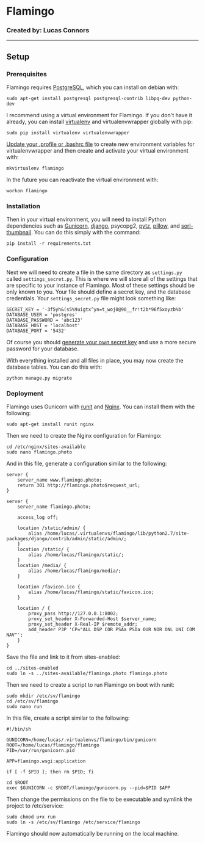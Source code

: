 # Flamingo
### Created by: Lucas Connors

***

## Setup

### Prerequisites

Flamingo requires [PostgreSQL](http://www.postgresql.org/), which you can install on debian with:

    sudo apt-get install postgresql postgresql-contrib libpq-dev python-dev

I recommend using a virtual environment for Flamingo. If you don't have it already, you can install [virtualenv](http://virtualenv.readthedocs.org/en/latest/virtualenv.html) and virtualenvwrapper globally with pip:

    sudo pip install virtualenv virtualenvwrapper

[Update your .profile or .bashrc file](http://virtualenvwrapper.readthedocs.org/en/latest/install.html#shell-startup-file) to create new environment variables for virtualenvwrapper and then create and activate your virtual environment with:

    mkvirtualenv flamingo

In the future you can reactivate the virtual environment with:

    workon flamingo

### Installation

Then in your virtual environment, you will need to install Python dependencies such as [Gunicorn](http://gunicorn.org/), [django](https://www.djangoproject.com/), psycopg2, [pytz](http://pytz.sourceforge.net/), [pillow](https://pillow.readthedocs.org/), and [sorl-thumbnail](http://sorl-thumbnail.readthedocs.org/). You can do this simply with the command:

    pip install -r requirements.txt

### Configuration

Next we will need to create a file in the same directory as `settings.py` called `settings_secret.py`. This is where we will store all of the settings that are specific to your instance of Flamingo. Most of these settings should be only known to you. Your file should define a secret key, and the database credentials. Your `settings_secret.py` file might look something like:

    SECRET_KEY = '-3f5yh&(s5%9uigtx^yn=t_woj0@90__fr!t2b*96f5xoyzb%b'
    DATABASE_USER = 'postgres'
    DATABASE_PASSWORD = 'abc123'
    DATABASE_HOST = 'localhost'
    DATABASE_PORT = '5432'

Of course you should [generate your own secret key](http://stackoverflow.com/a/16630719) and use a more secure password for your database.

With everything installed and all files in place, you may now create the database tables. You can do this with:

    python manage.py migrate

### Deployment

Flamingo uses Gunicorn with [runit](http://smarden.org/runit/) and [Nginx](http://nginx.org/). You can install them with the following:

    sudo apt-get install runit nginx

Then we need to create the Nginx configuration for Flamingo:

    cd /etc/nginx/sites-available
    sudo nano flamingo.photo

And in this file, generate a configuration similar to the following:

    server {
        server_name www.flamingo.photo;
        return 301 http://flamingo.photo$request_url;
    }

    server {
        server_name flamingo.photo;

        access_log off;

        location /static/admin/ {
            alias /home/lucas/.virtualenvs/flamingo/lib/python2.7/site-packages/django/contrib/admin/static/admin/;
        }
        location /static/ {
            alias /home/lucas/flamingo/static/;
        }
        location /media/ {
            alias /home/lucas/flamingo/media/;
        }

        location /favicon.ico {
            alias /home/lucas/flamingo/static/favicon.ico;
        }

        location / {
            proxy_pass http://127.0.0.1:8002;
            proxy_set_header X-Forwarded-Host $server_name;
            proxy_set_header X-Real-IP $remote_addr;
            add_header P3P 'CP="ALL DSP COR PSAa PSDa OUR NOR ONL UNI COM NAV"';
        }
    }

Save the file and link to it from sites-enabled:

    cd ../sites-enabled
    sudo ln -s ../sites-available/flamingo.photo flamingo.photo

Then we need to create a script to run Flamingo on boot with runit:

    sudo mkdir /etc/sv/flamingo
    cd /etc/sv/flamingo
    sudo nano run

In this file, create a script similar to the following:

    #!/bin/sh

    GUNICORN=/home/lucas/.virtualenvs/flamingo/bin/gunicorn
    ROOT=/home/lucas/flamingo/flamingo
    PID=/var/run/gunicorn.pid

    APP=flamingo.wsgi:application

    if [ -f $PID ]; then rm $PID; fi

    cd $ROOT
    exec $GUNICORN -c $ROOT/flamingo/gunicorn.py --pid=$PID $APP

Then change the permissions on the file to be executable and symlink the project to /etc/service:

    sudo chmod u+x run
    sudo ln -s /etc/sv/flamingo /etc/service/flamingo

Flamingo should now automatically be running on the local machine.
